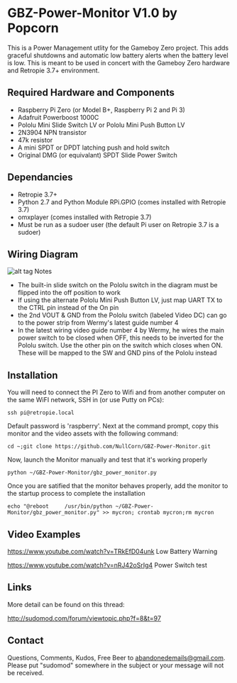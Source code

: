 # GBZ-Power-Monitor V1.0 by Popcorn

This is a Power Management utlity for the Gameboy Zero project.  This adds graceful shutdowns and automatic low battery alerts when the battery level is low.  This is meant to be used in concert with the Gameboy Zero hardware and Retropie 3.7+ environment.

Required Hardware and Components
--------------------------------
- Raspberry Pi Zero (or Model B+, Raspberry Pi 2 and Pi 3)
- Adafruit Powerboost 1000C
- Pololu Mini Slide Switch LV or Pololu Mini Push Button LV
- 2N3904 NPN transistor
- 47k resistor
- A mini SPDT or DPDT latching push and hold switch
- Original DMG (or equivalant) SPDT Slide Power Switch

Dependancies
-----------
- Retropie 3.7+
- Python 2.7 and Python Module RPi.GPIO (comes installed with Retropie 3.7)
- omxplayer (comes installed with Retropie 3.7)
- Must be run as a sudoer user (the default Pi user on Retropie 3.7 is a sudoer)

Wiring Diagram
-------------
![alt tag](http://i.imgur.com/FpPDcmK.png)
Notes

- The built-in slide switch on the Pololu switch in the diagram must be flipped into the off position to work
- If using the alternate Pololu Mini Push Button LV, just map UART TX to the CTRL pin instead of the On pin
- the 2nd VOUT & GND from the Pololu switch (labeled Video DC) can go to the power strip from Wermy's latest guide number 4
- In the latest wiring video guide number 4 by Wermy, he wires the main power switch to be closed when OFF, this needs to be inverted for the Pololu switch.  Use the other pin on the switch which closes when ON.  These will be mapped to the SW and GND pins of the Pololu instead

Installation
-----------

You will need to connect the PI Zero to Wifi and from another computer on the same WiFI network, SSH in (or use Putty on PCs):

```
ssh pi@retropie.local
```

Default password is 'raspberry'.  Next at the command prompt, copy this monitor and the video assets with the following command:

```
cd ~;git clone https://github.com/NullCorn/GBZ-Power-Monitor.git
```

Now, launch the Monitor manually and test that it's working properly
```
python ~/GBZ-Power-Monitor/gbz_power_monitor.py
```

Once you are satified that the monitor behaves properly, add the monitor to the startup process to complete the installation

```
echo "@reboot     /usr/bin/python ~/GBZ-Power-Monitor/gbz_power_monitor.py" >> mycron; crontab mycron;rm mycron
```

Video Examples
--------------
https://www.youtube.com/watch?v=TRkEfD04unk
Low Battery Warning

https://www.youtube.com/watch?v=nRJ42oSrIg4
Power Switch test

Links
-----
More detail can be found on this thread:

http://sudomod.com/forum/viewtopic.php?f=8&t=97

Contact
-------
Questions, Comments, Kudos, Free Beer to abandonedemails@gmail.com. Please put "sudomod" somewhere in the subject or your message will not be received.
